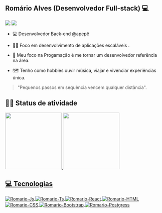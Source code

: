 ## Romário Alves (Desenvolvedor Full-stack) :computer: 

<div> 
 <a href="https://www.linkedin.com/in/romario-alves-4a15ba19b/" target="_blank"><img src="https://img.shields.io/badge/-LinkedIn-%230077B5?style=for-the-badge&logo=linkedin&logoColor=white" target="_blank"></a> 
<a href = "mailto:romario.desenvolvedor@gmail.com"><img src="https://img.shields.io/badge/-Gmail-%23333?style=for-the-badge&logo=gmail&logoColor=white" target="_blank"></a>

 
</div>

- :computer: Desenvolvedor Back-end @apepê
- :man_technologist: Foco em desenvolvimento de aplicações escaláveis .
- :compass: Meu foco na Progamação é me tornar um desenvolvedor referência na área.

- :world_map: Tenho como hobbies ouvir música, viajar e vivenciar experiências única.

<blockquote> "Pequenos passos em sequência vencem qualquer distância". </blockquote>

## :man_technologist: Status de atividade
<div align="start">
  <a href="https://github.com/romario-gomes">
  <img height="180em" src="https://github-readme-stats.vercel.app/api?username=Romario-gomes&show_icons=true&theme=dracula"/>
  <img height="180em" src="https://github-readme-stats.vercel.app/api/top-langs/?username=Romario-gomes&layout=compact&langs_count=7&theme=dracula"/>
</div>

## :computer: Tecnologias 
<div style="display: inline_block">
  <img align="center" alt="Romario-Js" src="https://img.shields.io/badge/HTML5-E34F26?style=for-the-badge&logo=html5&logoColor=white">
  <img align="center" alt="Romario-Ts" src="https://img.shields.io/badge/CSS3-1572B6?style=for-the-badge&logo=css3&logoColor=white">
  <img align="center" alt="Romario-React"  src="https://img.shields.io/badge/JavaScript-F7DF1E?style=for-the-badge&logo=javascript&logoColor=black">
  <img align="center" alt="Romario-HTML" src="https://img.shields.io/badge/Node.js-43853D?style=for-the-badge&logo=node.js&logoColor=white">
  <img align="center" alt="Romario-CSS" src="https://img.shields.io/badge/TypeScript-007ACC?style=for-the-badge&logo=typescript&logoColor=white">
  <img align="center" alt="Romario-Bootstrap" src="https://img.shields.io/badge/Bootstrap-563D7C?style=for-the-badge&logo=bootstrap&logoColor=white">
  <img align="center" alt="Romario-Postgress" src="https://img.shields.io/badge/PostgreSQL-316192?style=for-the-badge&logo=postgresql&logoColor=white">
</div>

